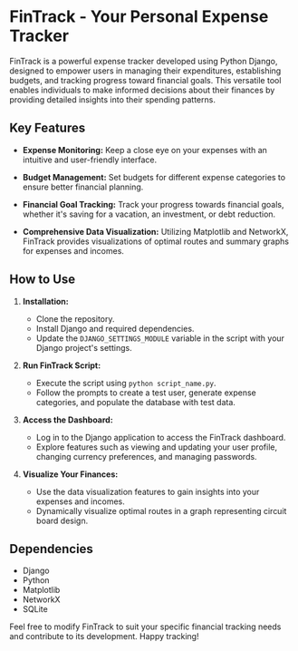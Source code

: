 # FinTrack - Your Personal Expense Tracker

FinTrack is a powerful expense tracker developed using Python Django, designed to empower users in managing their expenditures, establishing budgets, and tracking progress toward financial goals. This versatile tool enables individuals to make informed decisions about their finances by providing detailed insights into their spending patterns.

## Key Features

- **Expense Monitoring:** Keep a close eye on your expenses with an intuitive and user-friendly interface.
  
- **Budget Management:** Set budgets for different expense categories to ensure better financial planning.
  
- **Financial Goal Tracking:** Track your progress towards financial goals, whether it's saving for a vacation, an investment, or debt reduction.

- **Comprehensive Data Visualization:** Utilizing Matplotlib and NetworkX, FinTrack provides visualizations of optimal routes and summary graphs for expenses and incomes.

## How to Use

1. **Installation:**
   - Clone the repository.
   - Install Django and required dependencies.
   - Update the `DJANGO_SETTINGS_MODULE` variable in the script with your Django project's settings.

2. **Run FinTrack Script:**
   - Execute the script using `python script_name.py`.
   - Follow the prompts to create a test user, generate expense categories, and populate the database with test data.

3. **Access the Dashboard:**
   - Log in to the Django application to access the FinTrack dashboard.
   - Explore features such as viewing and updating your user profile, changing currency preferences, and managing passwords.

4. **Visualize Your Finances:**
   - Use the data visualization features to gain insights into your expenses and incomes.
   - Dynamically visualize optimal routes in a graph representing circuit board design.

## Dependencies

- Django
- Python
- Matplotlib
- NetworkX
- SQLite

Feel free to modify FinTrack to suit your specific financial tracking needs and contribute to its development. Happy tracking!
